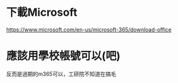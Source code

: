 # 下載Microsoft
https://www.microsoft.com/en-us/microsoft-365/download-office

# 應該用學校帳號可以(吧)
反而是過期的m365可以，工研院不知道在搞毛
